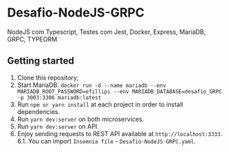 # Desafio-NodeJS-GRPC

NodeJS com Typescript, Testes com Jest, Docker, Express, MariaDB, GRPC, TYPEORM

## Getting started

1. Clone this repository;<br />
2. Start MariaDB. `docker run -d --name mariadb --env MARIADB_ROOT_PASSWORD=efillipi --env MARIADB_DATABASE=desafio_GRPC -p 3003:3306 mariadb:latest`<br />
3. Run `npm or yarn install` at each project in order to install dependencies.<br />
4. Run `yarn dev:server` on both microservices.<br />
5. Run `yarn dev:server` on API.<br />
6. Enjoy sending requests to REST API available at `http://localhost:3333`.<br />
   6.1. You can import `Insomnia file` - `Desafio-NodeJS-GRPC.yaml`.<br />
